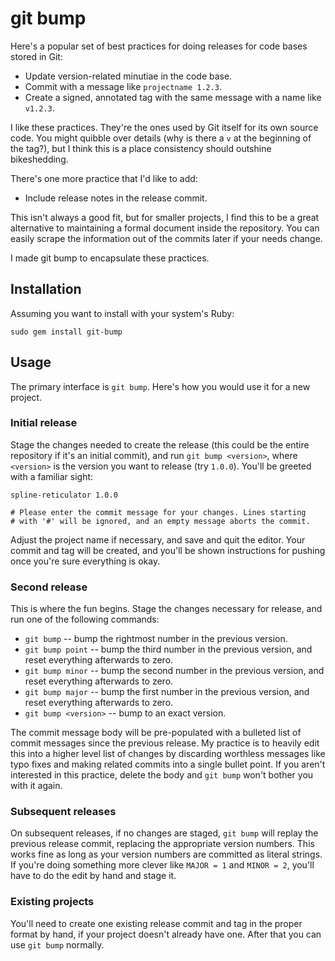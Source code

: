 # git bump

Here's a popular set of best practices for doing releases for code bases
stored in Git:

* Update version-related minutiae in the code base.
* Commit with a message like `projectname 1.2.3`.
* Create a signed, annotated tag with the same message with a name like
  `v1.2.3`.

I like these practices.  They're the ones used by Git itself for its own
source code.  You might quibble over details (why is there a `v` at the
beginning of the tag?), but I think this is a place consistency should
outshine bikeshedding.

There's one more practice that I'd like to add:

* Include release notes in the release commit.

This isn't always a good fit, but for smaller projects, I find this to be a
great alternative to maintaining a formal document inside the repository.  You
can easily scrape the information out of the commits later if your needs
change.

I made git bump to encapsulate these practices.

## Installation

Assuming you want to install with your system's Ruby:

    sudo gem install git-bump

## Usage

The primary interface is `git bump`.  Here's how you would use it for a new
project.

### Initial release

Stage the changes needed to create the release (this could be the entire
repository if it's an initial commit), and run `git bump <version>`, where
`<version>` is the version you want to release (try `1.0.0`).  You'll be
greeted with a familiar sight:

    spline-reticulator 1.0.0

    # Please enter the commit message for your changes. Lines starting
    # with '#' will be ignored, and an empty message aborts the commit.

Adjust the project name if necessary, and save and quit the editor.  Your
commit and tag will be created, and you'll be shown instructions for pushing
once you're sure everything is okay.

### Second release

This is where the fun begins.  Stage the changes necessary for release, and
run one of the following commands:

* `git bump` -- bump the rightmost number in the previous version.
* `git bump point` -- bump the third number in the previous version, and
  reset everything afterwards to zero.
* `git bump minor` -- bump the second number in the previous version, and
  reset everything afterwards to zero.
* `git bump major` -- bump the first number in the previous version, and
  reset everything afterwards to zero.
* `git bump <version>` -- bump to an exact version.

The commit message body will be pre-populated with a bulleted list of commit
messages since the previous release.  My practice is to heavily edit this into
a higher level list of changes by discarding worthless messages like typo
fixes and making related commits into a single bullet point.  If you aren't
interested in this practice, delete the body and `git bump` won't bother you
with it again.

### Subsequent releases

On subsequent releases, if no changes are staged, `git bump` will replay the
previous release commit, replacing the appropriate version numbers.  This
works fine as long as your version numbers are committed as literal strings.
If you're doing something more clever like `MAJOR = 1` and `MINOR = 2`, you'll
have to do the edit by hand and stage it.

### Existing projects

You'll need to create one existing release commit and tag in the proper format
by hand, if your project doesn't already have one.  After that you can use
`git bump` normally.

